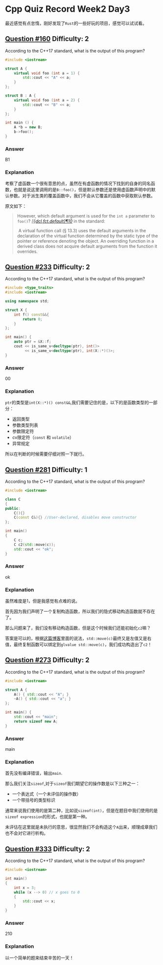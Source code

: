 # Cpp Quiz Record Week2 Day3

最近感觉有点怠惰，刚好发现了`Rust`的一些好玩的项目，感觉可以试试看。

## [Question #160](https://cppquiz.org/quiz/question/160) Difficulty: 2

According to the C++17 standard, what is the output of this program?

```cpp
#include <iostream>

struct A {
    virtual void foo (int a = 1) {
        std::cout << "A" << a;
    }
};

struct B : A {
    virtual void foo (int a = 2) {
        std::cout << "B" << a;
    }
};

int main () {
    A *b = new B;
    b->foo();
}
```

### Answer

B1

### Explanation

考察了虚函数一个很有意思的点，虽然在有虚函数的情况下找到的自身的同名函数，也就是说这里调用的是`B::foo()`，但是默认参数还是使用虚函数声明中的默认参数。对于派生类的覆盖函数中，我们不会从它覆盖的函数中获取默认参数。

原文如下：

>However, which default argument is used for the `int a` parameter to `foo()`? *[§[dcl.fct.default\]¶10](https://timsong-cpp.github.io/cppwp/n4659/dcl.fct.default#10)* in the standard:
>
>​	A virtual function call (§ 13.3) uses the default arguments in the declaration of the virtual function determined by the static type of the pointer or reference denoting the object. An overriding function in a derived class does not acquire default arguments from the function it overrides.

## [Question #233](https://cppquiz.org/quiz/question/233) Difficulty: 2

According to the C++17 standard, what is the output of this program?

```cpp
#include <type_traits>
#include <iostream>

using namespace std;

struct X {
    int f() const&&{
        return 0;
    }
};

int main() {
    auto ptr = &X::f;
    cout << is_same_v<decltype(ptr), int()>
         << is_same_v<decltype(ptr), int(X::*)()>;
}
```

### Answer

00

### Explanation

`ptr`的类型是``int(X::*)() const&&``,我们需要记住的是，以下的是函数类型的一部分：

- 返回类型
- 参数类型列表
- 参数限定符
- cv限定符（`const` 和 `volatile`）
- 异常规定

所以在判断的时候需要仔细对照一下就行。

## [Question #281](https://cppquiz.org/quiz/question/281) Difficulty: 1

According to the C++17 standard, what is the output of this program?

```cpp
#include <iostream>

class C
{
public:
    C(){}
    C(const C&){} //User-declared, disables move constructor
};

int main()
{
    C c;
    C c2(std::move(c));
    std::cout << "ok";
}
```

### Answer

ok

### Explanation

虽然难度是1，但是我感觉有点难的说。

首先因为我们声明了一个复制构造函数，所以我们的隐式移动构造函数就不存在了。

那么问题来了，我们没有移动构造函数，但是这个时候我们还能初始化`c2`嘛？

答案是可以的，根据[这篇博客](https://blog.knatten.org/2018/03/09/lvalues-rvalues-glvalues-prvalues-xvalues-help/)里面的说法，`std::move(c)`最终又是左值又是右值，最终复制函数可以绑定到`glvalue std::move(c)`，我们成功构造出了`c2`！

## [Question #273](https://cppquiz.org/quiz/question/273) Difficulty: 2

According to the C++17 standard, what is the output of this program?

```cpp
#include <iostream>

struct A {
    A() { std::cout << "A"; }
    ~A() { std::cout << "a"; }
};

int main() {
    std::cout << "main";
    return sizeof new A;
}
```

### Answer

main

### Explanation

首先没有编译错误，输出`main`.

那么我们关注`sizeof`,对于`sizeof`我们期望它的操作数是以下三种之一：

- 一个表达式（一个未评估的操作数）
- 一个带括号的类型标识

通常来说我们使用的是第二种，比如说`sizeof(int)`，但是在题目中我们使用的是`sizeof expression`的形式，也就是第一种。

未评估在这里就是未执行的意思，很显然我们不会构造这个`A`出来，顺理成章我们也不会对它进行析构。

## [Question #333](https://cppquiz.org/quiz/question/333) Difficulty: 2

According to the C++17 standard, what is the output of this program?

```cpp
#include <iostream>

int main()
{
    int x = 3;
    while (x --> 0) // x goes to 0
    {
        std::cout << x;
    }
}
```

### Answer

210

### Explanation

以一个简单的题来结束辛苦的一天！